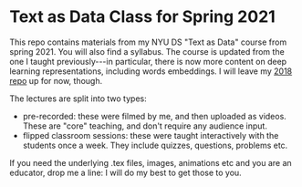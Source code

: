 # Text as Data Class for Spring 2021
This repo contains materials from my NYU DS "Text as Data" course from spring 2021.  You will also find a syllabus.  The course is updated from the one I taught previously---in particular, there is now more content on deep learning representations, including words embeddings.  I will leave my [2018 repo](https://github.com/ArthurSpirling/Text-as-Data-Class-Spring-2018-) up for now, though.

The lectures are split into two types: 
- pre-recorded: these were filmed by me, and then uploaded as videos.  These are "core" teaching, and don't require any audience input.
- flipped classroom sessions: these were taught interactively with the students once a week.  They include quizzes, questions, problems etc.  

If you need the underlying .tex files, images, animations etc and you are an educator, drop me a line: I will do my best to get those to you.

